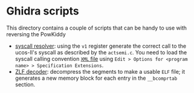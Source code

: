 # Ghidra scripts

This directory contains a couple of scripts that can be handy to use with
reversing the PowKiddy

 - [syscall resolver](resolve_syscalls.py): using the ``v1`` register
   generate the correct call to the ucos-II's syscall as described by the
   ``actsemi.c``. You need to load the syscall calling convention [``XML`` file](syscall.cspec.xml) using ``Edit >
   Options for <program name> > Specification Extensions``.
 - [ZLF decoder](ZLF.py): decompress the segments to make a usable ``ELF`` file;
   it generates a new memory block for each entry in the ``__bcomprtab``
   section.
